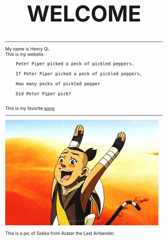 
<html>

<h1 style="font-size:500%; text-align:center;">WELCOME</h1>
<hr>
  <p>My name is Henry Qi. <br>This is my website.</p>
  
  <pre>
    Peter Piper picked a peck of pickled peppers.
    
    If Peter Piper picked a peck of pickled peppers,
    
    How many pecks of pickled pepper
    
    Did Peter Piper pick?
   </pre>
  
  <p>This is my favorite <a href="https://www.youtube.com/watch?        v=j1hft9Wjq9U&ab_channel=THEFIRSTTAKE">song</a></p>
<hr>
<a href="https://avatar.fandom.com/wiki/Sokka"><img src="sokka.jpg"></a>

<p title="Sokka is the best!">This is a pic of Sokka from Avatar the Last Airbender.</p>



<html>
